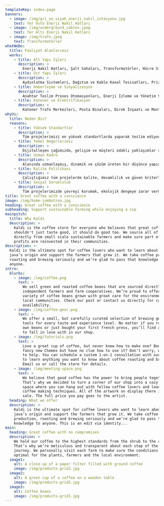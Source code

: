 ```yaml
---
templateKey: index-page
banners:
  - image: /img/gri_ve_siyah_enerji_nakil_istasyonu.jpg
    text: Yer Üstü Enerji Nakil Hatları
  - image: /img/underground_cables.jpeg
    text: Yer Altı Enerji Nakil Hatları
  - image: /img/trafo.jpeg
    text: Transformatörler
whatWeDo:
  title: Faaliyet Alanlarımız
  works:
    - title: Alt Yapı İşleri
      description: >
        Enerji Nakil Hatları, Şalt Sahaları, Transformatörler, Hücre Sistemleri, Enerji Üretimi ve Dağıtım merkezleri gibi işleri alt yapı hizmetleri kapsamında vermekteyiz.
    - title: Üst Yapı İşleri
      description: >
        Aydınlatma Sistemleri, Dağıtım ve Kablo Kanal Tesisatları, Priz ve Kuvvet Tesisatları, Topraklama, Kompanzasyon gibi birçok işi üst yapı hizmetleri kapsamında vermekteyiz.
    - title: Haberleşme ve Sinyalizasyon
      description: >
        Anahtar Teslim Proses Otomasyonları, Enerji İzleme ve Yönetim Sistemleri, PLC Tabanlı Otomasyon Sistemleri, İnterkeom Sistemleri gibi alanlarda faaliyet göstermekteyiz.
    - title: Katener ve Elektrifikasyon
      description: >
        Katener Trafo Merkezleri, Posta Binaları, Direk İnşaatı ve Montajı, Fider İletkeni Çekimi, Katener Montajı, Direk Dikimi gibi birçok hizmeti sunmaktayız.
whyUs:
  title: Neden Biz?
  reasons:
    - title: Yüksek Standartlar
      description: >
        Tüm projelerimizi en yüksek standartlarda yaparak teslim ediyoruz. Müşteri memnuniyetini en üst düzeye çıkarmak için çalışıyoruz.
    - title: Temel Değerlerimiz
      description: >
        Dijitalleşen çağımızda, gelişim ve müşteri odaklı yaklaşımlar sunmak, etik davranış ilkelerine sahip olmak, sosyal sorumluluk ve çalışanlarımıza en iyi imkanları sunmak en önemli değerlerimizdir.
    - title: Uzman Kadro
      description: >
        Alanında uzmanlaşmış, dinamik ve çözüm üreten bir düşünce yapısına sahip, etik değerleri ve kurum kültürümüzü benimsemiş, öngörüleri yüksek bir takıma sahibiz. Bu değerlere sahip olan ekibimiz ile emin adımlarla büyümeye devam ediyoruz.
    - title: Kalite Politikası
      description: >
        Çalıştığımız tüm projelerde kalite, devamlılık ve güven kriterlerini ön planda tutuyoruz. Aldığımız işleri en kaliteli şekilde yaparak teslim ediyor müşteri odaklı bir anlayış sergiliyoruz.
    - title: Sosyal Sorumluluk
      description: >
        Tüm projelerimizde çevreyi korumak, ekolojik dengeye zarar vermemek, doğal kaynakları korumak, tarihi ve kültürel eserlere sahip çıkmak, insanların eğitimine destek ve katkı sağlamak en önemli sosyal sorumluluk ilkelerimizdendir.
title: Great coffee with a conscience
image: /img/home-jumbotron.jpg
heading: Great coffee with a conscience
subheading: Support sustainable farming while enjoying a cup
mainpitch:
  title: Why Kaldi
  description: >
    Kaldi is the coffee store for everyone who believes that great coffee
    shouldn't just taste good, it should do good too. We source all of our beans
    directly from small scale sustainable farmers and make sure part of the
    profits are reinvested in their communities.
description: >-
  Kaldi is the ultimate spot for coffee lovers who want to learn about their
  java’s origin and support the farmers that grew it. We take coffee production,
  roasting and brewing seriously and we’re glad to pass that knowledge to
  anyone.
intro:
  blurbs:
    - image: /img/coffee.png
      text: >
        We sell green and roasted coffee beans that are sourced directly from
        independent farmers and farm cooperatives. We’re proud to offer a
        variety of coffee beans grown with great care for the environment and
        local communities. Check our post or contact us directly for current
        availability.
    - image: /img/coffee-gear.png
      text: >
        We offer a small, but carefully curated selection of brewing gear and
        tools for every taste and experience level. No matter if you roast your
        own beans or just bought your first french press, you’ll find a gadget
        to fall in love with in our shop.
    - image: /img/tutorials.png
      text: >
        Love a great cup of coffee, but never knew how to make one? Bought a
        fancy new Chemex but have no clue how to use it? Don't worry, we’re here
        to help. You can schedule a custom 1-on-1 consultation with our baristas
        to learn anything you want to know about coffee roasting and brewing.
        Email us or call the store for details.
    - image: /img/meeting-space.png
      text: >
        We believe that good coffee has the power to bring people together.
        That’s why we decided to turn a corner of our shop into a cozy meeting
        space where you can hang out with fellow coffee lovers and learn about
        coffee making techniques. All of the artwork on display there is for
        sale. The full price you pay goes to the artist.
  heading: What we offer
  description: >
    Kaldi is the ultimate spot for coffee lovers who want to learn about their
    java’s origin and support the farmers that grew it. We take coffee
    production, roasting and brewing seriously and we’re glad to pass that
    knowledge to anyone. This is an edit via identity...
main:
  heading: Great coffee with no compromises
  description: >
    We hold our coffee to the highest standards from the shrub to the cup.
    That’s why we’re meticulous and transparent about each step of the coffee’s
    journey. We personally visit each farm to make sure the conditions are
    optimal for the plants, farmers and the local environment.
  image1:
    alt: A close-up of a paper filter filled with ground coffee
    image: /img/products-grid3.jpg
  image2:
    alt: A green cup of a coffee on a wooden table
    image: /img/products-grid2.jpg
  image3:
    alt: Coffee beans
    image: /img/products-grid1.jpg
---
```

